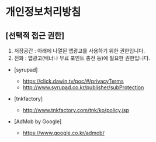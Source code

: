 # 개인정보처리방침

## [선택적 접근 권한]
1. 저장공간 : 아래에 나열된 앱광고를 사용하기 위한 권한입니다.
2. 전화 : 앱광고(배너나 무료 포인트 충전 등)에 필요한 권한입니다.

* [syrupad]
  - https://click.dawin.tv/poc/#/privacyTerms
  - http://www.syrupad.co.kr/publisher/subProtection

* [tnkfactory]
  - http://www.tnkfactory.com/tnk/ko/policy.jsp

* [AdMob by Google]
  - https://www.google.co.kr/admob/
